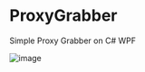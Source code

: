 # ProxyGrabber
Simple Proxy Grabber on C# WPF

![image](https://user-images.githubusercontent.com/93394175/139463272-e9821120-5853-4fb1-bf83-7d798c923098.png)
